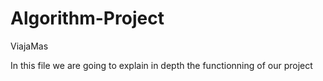 # Algorithm-Project
ViajaMas 


In this file we are going to explain in depth the functionning of our project 
